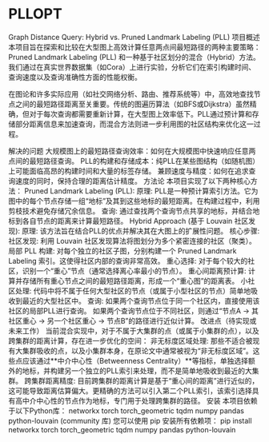 # PLLOPT

Graph Distance Query: Hybrid vs. Pruned Landmark Labeling (PLL)
项目概述
本项目旨在探索和比较在大型图上高效计算任意两点间最短路径的两种主要策略：Pruned Landmark Labeling (PLL) 和一种基于社区划分的混合（Hybrid）方法。我们通过在真实世界数据集（如Cora）上进行实验，分析它们在索引构建时间、查询速度以及查询准确性方面的性能权衡。

在图论和许多实际应用（如社交网络分析、路由、推荐系统等）中，高效地查找节点之间的最短路径距离至关重要。传统的图遍历算法（如BFS或Dijkstra）虽然精确，但对于每次查询都需要重新计算，在大型图上效率低下。PLL通过预计算和存储部分距离信息来加速查询，而混合方法则进一步利用图的社区结构来优化这一过程。

解决的问题
大规模图上的最短路径查询效率：如何在大规模图中快速响应任意两点间的最短路径查询。
PLL的构建和存储成本：纯PLL在某些图结构（如随机图）上可能面临高昂的构建时间和大量的标签存储。
兼顾速度与精度：如何在追求查询速度的同时，保持合理的距离估计精度。
方法论
本项目实现了以下两种核心方法：
Pruned Landmark Labeling (PLL):
原理: PLL是一种预计算索引方法。它为图中的每个节点存储一组“地标”及其到这些地标的最短距离。在构建过程中，利用剪枝技术避免存储冗余信息。
查询: 通过查找两个查询节点共享的地标，并结合地标到各自节点的距离来计算最短路径。
Hybrid Approach (基于 Louvain 社区发现):
原理: 该方法旨在结合PLL的优点并解决其在大图上的扩展性问题。
核心步骤:
社区发现: 利用 Louvain 社区发现算法将图划分为多个紧密连接的社区（聚类）。
局部 PLL 构建: 对每个独立的社区子图，分别构建一个 Pruned Landmark Labeling 索引。这使得社区内部的查询非常高效。
重心选择: 对于每个较大的社区，识别一个“重心”节点（通常选择离心率最小的节点）。
重心间距离预计算: 计算并存储所有重心节点之间的最短路径距离，形成一个“重心图”的距离表。
小社区处理: 代码中将不属于任何大型社区的节点（或属于小型社区的节点）简单地吸收到最近的大型社区中。
查询:
如果两个查询节点位于同一个社区内，直接使用该社区的局部PLL进行查询。
如果两个查询节点位于不同社区，则通过“节点A -> 其社区重心 -> 另一个社区重心 -> 节点B”的路径进行近似计算。
改进点（待实现或未来工作）
当前混合实现中，对于不属于大集群的点（或属于小集群的点），以及跨集群的距离计算，存在进一步优化的空间：
非无标度区域处理: 那些不适合被现有大集群吸收的点，以及小集群本身，在原论文中通常被视为“非无标度区域”。这些点应该通过**中介中心性（Betweenness Centrality）**等指标，单独选择额外的地标，并构建另一个独立的PLL索引来处理，而不是简单地吸收到最近的大集群。
跨集群距离精度: 目前跨集群的距离计算是基于“重心间的距离”进行近似的，这可能导致距离估算偏大。更精确的方法可以引入第二个PLL索引，该索引选择具有高中介中心性的节点作为地标，专门用于处理跨集群的路径。
安装
本项目依赖于以下Python库：
networkx
torch
torch_geometric
tqdm
numpy
pandas
python-louvain (community 库)
您可以使用 pip 安装所有依赖项：
pip install networkx torch torch_geometric tqdm numpy pandas python-louvain
